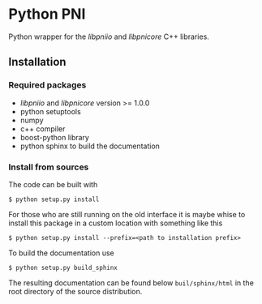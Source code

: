 # Python PNI 

Python wrapper for the *libpniio* and *libpnicore* C++ libraries. 

## Installation


### Required packages

* *libpniio* and *libpnicore* version >= 1.0.0
* python setuptools
* numpy
* c++ compiler
* boost-python library
* python sphinx to build the documentation


### Install from sources

The code can be built with 

```
$ python setup.py install 
```

For those who are still running on the old interface it is maybe whise to
install this package in a custom location with something like this 

```
$ python setup.py install --prefix=<path to installation prefix>
```

To build the documentation use 

```
$ python setup.py build_sphinx
```

The resulting documentation can be found below `buil/sphinx/html` in the root
directory of the source distribution.

